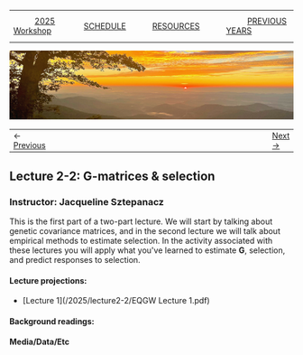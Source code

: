 
|        |        |        |    |
|--------|---------------------------------------------|--------------------|------------------------------------------|
| &nbsp;&nbsp;&nbsp;&nbsp;&nbsp;&nbsp;&nbsp;&nbsp;&nbsp; [2025 Workshop](/index.html) &nbsp;&nbsp;&nbsp;&nbsp;&nbsp;&nbsp;&nbsp;&nbsp;&nbsp; | &nbsp;&nbsp;&nbsp;&nbsp;&nbsp;&nbsp;&nbsp;&nbsp;&nbsp;&nbsp;&nbsp;&nbsp; [SCHEDULE](/2025/schedule.html) &nbsp;&nbsp;&nbsp;&nbsp;&nbsp;&nbsp;&nbsp;&nbsp;&nbsp; | &nbsp;&nbsp;&nbsp;&nbsp;&nbsp;&nbsp;&nbsp;&nbsp;&nbsp;&nbsp;&nbsp;&nbsp; [RESOURCES](/2025/resources.html) &nbsp;&nbsp;&nbsp;&nbsp;&nbsp;&nbsp;&nbsp;&nbsp;&nbsp; | &nbsp;&nbsp;&nbsp;&nbsp;&nbsp;&nbsp;&nbsp;&nbsp;&nbsp; [PREVIOUS YEARS](2025/previous.html) &nbsp;&nbsp;&nbsp;&nbsp;&nbsp;&nbsp; |


<div align="left">
<img src="/media/SWVirginiaMtns.jpg" alt="[Southwest Virginia Mountains]">
</div>


<table><tr><td>&larr; <a href="/2025/exercise2-1/exercise2-1.html">Previous</a></td><td width="772">&nbsp;</td><td> <a href="/2025/lecture2-3/lecture2-3.html">Next &rarr;</a></td></tr></table>

## Lecture 2-2: G-matrices & selection ##

### Instructor: Jacqueline Sztepanacz ###
  
This is the first part of a two-part lecture. We will start by talking about genetic covariance matrices, and in the second lecture we will talk about empirical methods to estimate selection. In the activity associated with these lectures you will apply what you've learned to estimate **G**, selection, and predict responses to selection.  
  
#### Lecture projections: ####
* [Lecture 1](/2025/lecture2-2/EQGW Lecture 1.pdf)
  
#### Background readings:  ####


#### Media/Data/Etc ####

  

